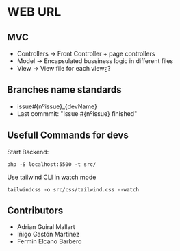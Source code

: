 # WEB URL

## MVC

- Controllers -> Front Controller + page controllers
- Model -> Encapsulated bussiness logic in different files
- View -> View file for each view¿?

## Branches name standards

- issue#{nºissue}\_{devName}
- Last commmit: "Issue #{nºissue} finished"

## Usefull Commands for devs

Start Backend:
````
php -S localhost:5500 -t src/
````

Use tailwind CLI in watch mode
````
tailwindcss -o src/css/tailwind.css --watch
````

## Contributors

- Adrian Guiral Mallart
- Iñigo Gastón Martínez
- Fermin Elcano Barbero

